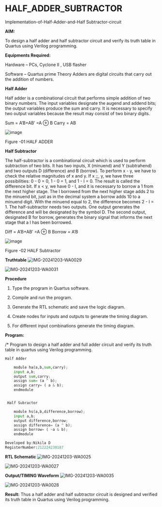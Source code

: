 # HALF_ADDER_SUBTRACTOR

Implementation-of-Half-Adder-and-Half Subtractor-circuit

**AIM:**

To design a half adder and half subtractor circuit and verify its truth table in Quartus using Verilog programming.

**Equipments Required:**

Hardware – PCs, Cyclone II , USB flasher 

Software – Quartus prime Theory Adders are digital circuits that carry out the addition of numbers.

**Half Adder**

Half adder is a combinational circuit that performs simple addition of two binary numbers. The input variables designate the augend and addend bits; the output variables produce the sum and carry. It is necessary to specify two output variables because the result may consist of two binary digits.

Sum = A’B+AB’ =A ⊕ B Carry = AB

![image](https://github.com/naavaneetha/HALF_ADDER_SUBTRACTOR/assets/154305477/bd4a0b2c-cdbc-4184-ab08-81578f121e1f)

Figure -01 HALF ADDER

**Half Subtractor**

The half-subtractor is a combinational circuit which is used to perform subtraction of two bits. It has two inputs, X (minuend) and Y (subtrahend) and two outputs D (difference) and B (borrow). To perform x - y, we have to check the relative magnitudes of x and y. If x ;;, y, we have three possibilities: 0 - 0 = 0, 1 - 0 = 1, and 1 - I = 0. The result is called the difference bit. If x < y, we have 0 - I, and it is necessary to borrow a 1 from the next higher stage. The I borrowed from the next higher stage adds 2 to the minuend bit, just as in the decimal system a borrow adds 10 to a minuend digit. With the minuend equal to 2, the difference becomes 2 - I = 1. The half-subtractor needs two outputs. One output generates the difference and will be designated by the symbol D. The second output, designated B for borrow, generates the binary signal that informs the next stage that a I has been borrowed. 

Diff = A’B+AB’ =A ⊕ B
Borrow = A’B

 ![image](https://github.com/naavaneetha/HALF_ADDER_SUBTRACTOR/assets/154305477/d76b099c-513f-4e7c-843a-e2fd028a531a)

Figure -02 HALF Subtractor

**Truthtable**
![IMG-20241203-WA0029](https://github.com/user-attachments/assets/ee710e5b-493f-439c-a82e-ef386b4a0ebf)

![IMG-20241203-WA0031](https://github.com/user-attachments/assets/912cb3e8-d78d-4b1a-b329-d0e911ac8d4c)


**Procedure**

1.	Type the program in Quartus software.

2.	Compile and run the program.

3.	Generate the RTL schematic and save the logic diagram.

4.	Create nodes for inputs and outputs to generate the timing diagram.

5.	For different input combinations generate the timing diagram.


**Program:**

/* Program to design a half adder and full adder circuit and verify its truth table in quartus using Verilog programming.
```python
Half Adder

    module ha(a,b,sum,carry);
    input a,b;
    output sum,carry;
    assign sum= (a ^ b);
    assign carry= ( a & b);
    endmodule


 Half Subractor

    module hs(a,b,difference,borrow);
    input a,b;
    output difference,borrow;
    assign difference= (a ^ b);
    assign borrow= ( ~a & b);
    endmodule
```
```python
Developed by:Nikila D
RegisterNumber:212224230187
```

**RTL Schematic**
![IMG-20241203-WA0025](https://github.com/user-attachments/assets/ee85ab68-2c1c-4283-a9fd-ea5b1b715108)

![IMG-20241203-WA0027](https://github.com/user-attachments/assets/623c8730-3617-43ea-b4ec-3b4b3a4db7cf)

**Output/TIMING Waveform**
![IMG-20241203-WA0035](https://github.com/user-attachments/assets/d441dce5-a094-4a5c-9c31-2a1d8a7479d7)

![IMG-20241203-WA0028](https://github.com/user-attachments/assets/7a2ff72e-cf29-4b58-9bd8-f86685cdc56f)

**Result:**
Thus a half adder and half subtractor circuit is designed and verified its truth table in Quartus using Verilog programming.
